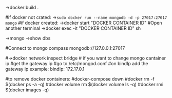 ->docker build .

#if docker not crated:
->`sudo docker run --name mongodb -d -p 27017:27017 mongo`
#if docker created:
->docker start "DOCKER CONTAINER ID"
#Open another terminal
->docker exec -it "DOCKER CONTAINER ID" sh

->mongo
->show dbs

#Connect to mongo compass
mongodb://127.0.0.1:27017

#->docker network inspect bridge # if you want to change mongo cantainer ip
#get the gateway ip
#go to /etc/mongod.conf
#on bindIp add the gateway ip example:     bindIp: 172.17.0.1

#to remove docker containers:
#docker-compose down
#docker rm -f $(docker ps -a -q)
#docker volume rm $(docker volume ls -q)
#docker rmi $(docker images -q)           